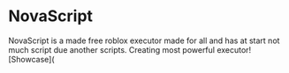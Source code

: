 # NovaScript
NovaScript is a made free roblox executor made for all and has at start not much script due another scripts. Creating most powerful executor!
[Showcase](
